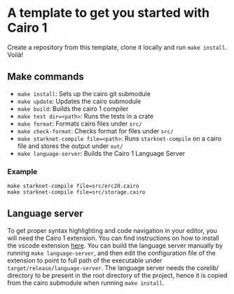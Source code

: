# A template to get you started with Cairo 1

Create a repository from this template, clone it locally and run `make install`. Voilà!

## Make commands

-   `make install`: Sets up the cairo git submodule
-   `make update`: Updates the cairo submodule
-   `make build`: Builds the cairo 1 compiler
-   `make test dir=<path>`: Runs the tests in a crate
-   `make format`: Formats cairo files under `src/`
-   `make check-format`: Checks format for files under `src/`
-   `make starknet-compile file=<path>`: Runs `starknet-compile` on a cairo file and stores the output under `out/`
-   `make language-server`: Builds the Cairo 1 Language Server

### Example

```
make starknet-compile file=src/erc20.cairo
make starknet-compile file=src/storage.cairo
```

## Language server

To get proper syntax highlighting and code navigation in your editor, you will need the Cairo 1 extension.
You can find instructions on how to install the vscode extension [here](https://github.com/starkware-libs/cairo/blob/main/vscode-cairo/README.md).
You can build the language server manually by running `make language-server`, and then edit the configuration file of the extension to point to full path of the executable under `target/release/language-server`.
The language server needs the corelib/ directory to be present in the root directory of the project, hence it is copied from the cairo submodule when running `make install`.
